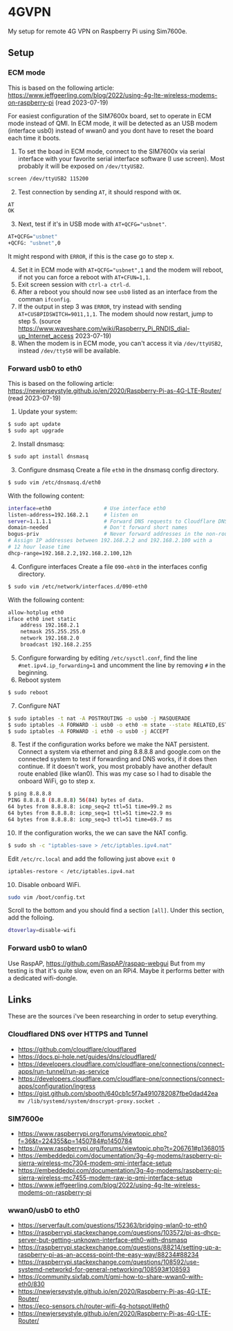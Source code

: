 # 4GVPN
My setup for remote 4G VPN on Raspberry Pi using Sim7600e.

## Setup

### ECM mode

This is based on the following article: https://www.jeffgeerling.com/blog/2022/using-4g-lte-wireless-modems-on-raspberry-pi (read 2023-07-19)

For easiest configuration of the SIM7600x board, set to operate in ECM mode instead of QMI. In ECM mode, it will be detected as an USB modem (interface usb0) instead of wwan0 and you dont have to reset the board each time it boots.

1. To set the boad in ECM mode, connect to the SIM7600x via serial interface with your favorite serial interface software (I use screen). Most probably it will be exposed on `/dev/ttyUSB2`.
  
```bash
screen /dev/ttyUSB2 115200
```

2. Test connection by sending `AT`, it should respond with `OK`.

```bash
AT
OK
```

3. Next, test if it's in USB mode with `AT+QCFG="usbnet"`.
  
```bash
AT+QCFG="usbnet"
+QCFG: "usbnet",0
```
It might respond with `ERROR`, if this is the case go to step x.

4. Set it in ECM mode with `AT+QCFG="usbnet",1` and the modem will reboot, if not you can force a reboot with `AT+CFUN=1,1`.
6. Exit screen session with `ctrl-a ctrl-d`.
7. After a reboot you should now see `usb0` listed as an interface from the comman `ifconfig`.
8. If the output in step 3 was `ERROR`, try instead with sending `AT+CUSBPIDSWITCH=9011,1,1`. The modem should now restart, jump to step 5. (source https://www.waveshare.com/wiki/Raspberry_Pi_RNDIS_dial-up_Internet_access 2023-07-19)
9. When the modem is in ECM mode, you can't access it via `/dev/ttyUSB2`, instead `/dev/ttyS0` will be available.

### Forward usb0 to eth0

This is based on the following article: https://newjerseystyle.github.io/en/2020/Raspberry-Pi-as-4G-LTE-Router/ (read 2023-07-19)

1. Update your system:
```bash
$ sudo apt update
$ sudo apt upgrade
```

2. Install dnsmasq:
```bash
$ sudo apt install dnsmasq
```

3. Configure dnsmasq
Create a file `eth0` in the dnsmasq config directory.
```bash
$ sudo vim /etc/dnsmasq.d/eth0
```
With the following content:
```bash
interface=eth0                 # Use interface eth0  
listen-address=192.168.2.1     # listen on  
server=1.1.1.1                 # Forward DNS requests to Cloudflare DNS 
domain-needed                  # Don't forward short names  
bogus-priv                     # Never forward addresses in the non-routed address spaces.
# Assign IP addresses between 192.168.2.2 and 192.168.2.100 with a
# 12 hour lease time
dhcp-range=192.168.2.2,192.168.2.100,12h
```

4. Configure interfaces
Create a file `090-eht0` in the interfaces config directory.
```bash
$ sudo vim /etc/network/interfaces.d/090-eth0
```
With the following content:
```bash
allow-hotplug eth0  
iface eth0 inet static  
    address 192.168.2.1
    netmask 255.255.255.0
    network 192.168.2.0
    broadcast 192.168.2.255
```

5. Configure forwarding by editing `/etc/sysctl.conf`, find the line `#net.ipv4.ip_forwarding=1` and uncomment the line by removing `#` in the beginning.
6. Reboot system
```bash
$ sudo reboot
```

7. Configure NAT
```bash
$ sudo iptables -t nat -A POSTROUTING -o usb0 -j MASQUERADE  
$ sudo iptables -A FORWARD -i usb0 -o eth0 -m state --state RELATED,ESTABLISHED -j ACCEPT  
$ sudo iptables -A FORWARD -i eth0 -o usb0 -j ACCEPT
```
8. Test if the configuration works before we make the NAT persistent. Connect a system via ethernet and ping 8.8.8.8 and google.com on the connected system to test if forwarding and DNS works, if it does then continue. If it doesn't work, you most probably have another default route enabled (like wlan0). This was my case so I had to disable the onboard WiFi, go to step x.
```bash
$ ping 8.8.8.8
PING 8.8.8.8 (8.8.8.8) 56(84) bytes of data.
64 bytes from 8.8.8.8: icmp_seq=2 ttl=51 time=99.2 ms
64 bytes from 8.8.8.8: icmp_seq=1 ttl=51 time=22.9 ms
64 bytes from 8.8.8.8: icmp_seq=3 ttl=51 time=69.7 ms
```
10. If the configuration works, the we can save the NAT config.
```bash
$ sudo sh -c "iptables-save > /etc/iptables.ipv4.nat"
```
Edit `/etc/rc.local` and add the following just above `exit 0`
```bash
iptables-restore < /etc/iptables.ipv4.nat
```
10. Disable onboard WiFi.
```bash
sudo vim /boot/config.txt
```
Scroll to the bottom and you should find a section `[all]`. Under this section, add the folloing.
```bash
dtoverlay=disable-wifi
```

### Forward usb0 to wlan0

Use RaspAP, https://github.com/RaspAP/raspap-webgui
But from my testing is that it's quite slow, even on an RPi4. Maybe it performs better with a dedicated wifi-dongle.

## Links
These are the sources i've been researching in order to setup everything.

### Cloudflared DNS over HTTPS and Tunnel
* https://github.com/cloudflare/cloudflared
* https://docs.pi-hole.net/guides/dns/cloudflared/
* https://developers.cloudflare.com/cloudflare-one/connections/connect-apps/run-tunnel/run-as-service
* https://developers.cloudflare.com/cloudflare-one/connections/connect-apps/configuration/ingress
* https://gist.github.com/sbooth/640cb1c5f7a4910782087fbe0dad42ea
`mv /lib/systemd/system/dnscrypt-proxy.socket .`

### SIM7600e
* https://www.raspberrypi.org/forums/viewtopic.php?f=36&t=224355&p=1450784#p1450784
* https://www.raspberrypi.org/forums/viewtopic.php?t=206761#p1368015
* https://embeddedpi.com/documentation/3g-4g-modems/raspberry-pi-sierra-wireless-mc7304-modem-qmi-interface-setup
* https://embeddedpi.com/documentation/3g-4g-modems/raspberry-pi-sierra-wireless-mc7455-modem-raw-ip-qmi-interface-setup
* https://www.jeffgeerling.com/blog/2022/using-4g-lte-wireless-modems-on-raspberry-pi

### wwan0/usb0 to eth0
* https://serverfault.com/questions/152363/bridging-wlan0-to-eth0
* https://raspberrypi.stackexchange.com/questions/103572/pi-as-dhcp-server-but-getting-unknown-interface-eth0-with-dnsmasq
* https://raspberrypi.stackexchange.com/questions/88214/setting-up-a-raspberry-pi-as-an-access-point-the-easy-way/88234#88234
* https://raspberrypi.stackexchange.com/questions/108592/use-systemd-networkd-for-general-networking/108593#108593
* https://community.sixfab.com/t/qmi-how-to-share-wwan0-with-eth0/830
* https://newjerseystyle.github.io/en/2020/Raspberry-Pi-as-4G-LTE-Router/
* https://eco-sensors.ch/router-wifi-4g-hotspot/#eth0
* https://newjerseystyle.github.io/en/2020/Raspberry-Pi-as-4G-LTE-Router/
